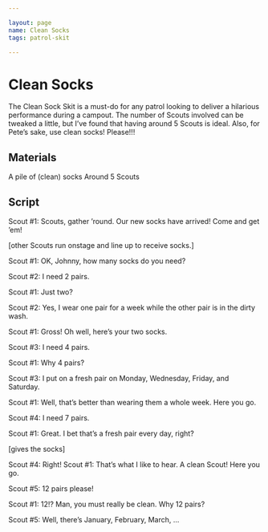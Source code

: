 ```yaml
---

layout: page
name: Clean Socks
tags: patrol-skit

---
```


# Clean Socks
The Clean Sock Skit is a must-do for any patrol looking to deliver a hilarious performance during a campout. The number of Scouts involved can be tweaked a little, but I’ve found that having around 5 Scouts is ideal. Also, for Pete’s sake, use clean socks! Please!!!

## Materials 

A pile of (clean) socks
Around 5 Scouts

## Script

Scout #1: Scouts, gather ’round. Our new socks have arrived! Come and get ’em!

[other Scouts run onstage and line up to receive socks.]

Scout #1: OK, Johnny, how many socks do you need?

Scout #2: I need 2 pairs.

Scout #1: Just two?

Scout #2: Yes, I wear one pair for a week while the other pair is in the dirty wash.

Scout #1: Gross! Oh well, here’s your two socks.

Scout #3: I need 4 pairs.

Scout #1: Why 4 pairs?

Scout #3: I put on a fresh pair on Monday, Wednesday, Friday, and Saturday.

Scout #1: Well, that’s better than wearing them a whole week. Here you go.



Scout #4: I need 7 pairs.

Scout #1: Great. I bet that’s a fresh pair every day, right? 

[gives the socks]

Scout #4: Right!
Scout #1: That’s what I like to hear. A clean Scout! Here you go.

Scout #5: 12 pairs please!

Scout #1: 12!? Man, you must really be clean. Why 12 pairs?

Scout #5: Well, there’s January, February, March, …